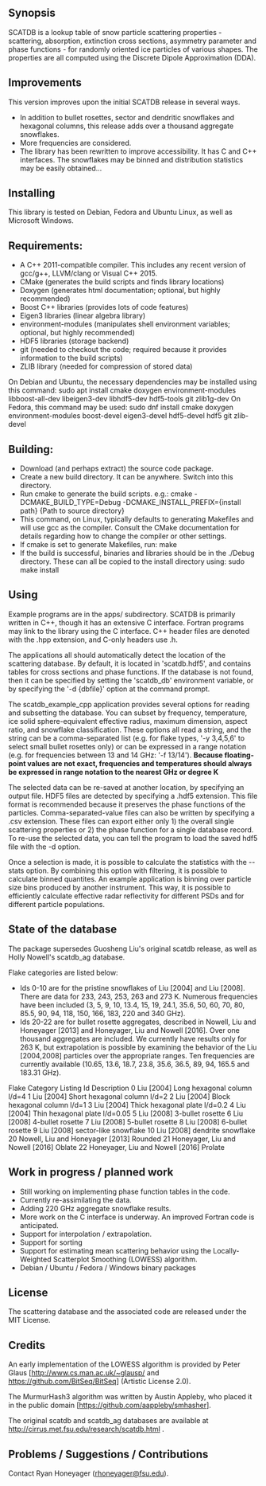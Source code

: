 ## Synopsis

SCATDB is a lookup table of snow particle scattering properties - scattering, absorption, extinction cross sections, asymmetry parameter and phase functions - for randomly oriented ice particles of various shapes. The properties are all computed using the Discrete Dipole Approximation (DDA).

## Improvements

This version improves upon the initial SCATDB release in several ways.

- In addition to bullet rosettes, sector and dendritic snowflakes and hexagonal columns, this release adds over a thousand aggregate snowflakes.
- More frequencies are considered.
- The library has been rewritten to improve accessibility. It has C and C++ interfaces. The snowflakes may be binned and distribution statistics may be easily obtained...

## Installing

This library is tested on Debian, Fedora and Ubuntu Linux, as well as Microsoft Windows.

Requirements:
--------------

- A C++ 2011-compatible compiler. This includes any recent version of gcc/g++, LLVM/clang or Visual C++ 2015.
- CMake (generates the build scripts and finds library locations)
- Doxygen (generates html documentation; optional, but highly recommended)
- Boost C++ libraries (provides lots of code features)
- Eigen3 libraries (linear algebra library)
- environment-modules (manipulates shell environment variables; optional, but highly recommended)
- HDF5 libraries (storage backend)
- git (needed to checkout the code; required because it provides information to the build scripts)
- ZLIB library (needed for compression of stored data)

On Debian and Ubuntu, the necessary dependencies may be installed using this command:
	sudo apt install cmake doxygen environment-modules libboost-all-dev libeigen3-dev libhdf5-dev hdf5-tools git zlib1g-dev
On Fedora, this command may be used:
	sudo dnf install cmake doxygen environment-modules boost-devel eigen3-devel hdf5-devel hdf5 git zlib-devel

Building:
-------------

- Download (and perhaps extract) the source code package. 
- Create a new build directory. It can be anywhere. Switch into this directory.
- Run cmake to generate the build scripts. e.g.:
	cmake -DCMAKE_BUILD_TYPE=Debug -DCMAKE_INSTALL_PREFIX={install path} {Path to source directory}
 - This command, on Linux, typically defaults to generating Makefiles and will use gcc as the compiler. Consult the CMake
   documentation for details regarding how to change the compiler or other settings.
- If cmake is set to generate Makefiles, run:
	make
- If the build is successful, binaries and libraries should be in the ./Debug directory. These can all be copied
to the install directory using:
	sudo make install


## Using

Example programs are in the apps/ subdirectory. SCATDB is primarily written in C++, though it has an extensive C interface. Fortran programs may link to the library using the C interface. C++ header files are denoted with the .hpp extension, and C-only headers use .h.

The applications all should automatically detect the location of the scattering database. By default, it is located in 'scatdb.hdf5', and contains tables for cross sections and phase functions. If the database is not found, then it can be specified by setting the 'scatdb_db' environment variable, or by specifying the '-d {dbfile}' option at the command prompt.

The scatdb_example_cpp application provides several options for reading and subsetting the database. You can subset by frequency, temperature, ice solid sphere-equivalent effective radius, maximum dimension, aspect ratio, and snowflake classification. These options all read a string, and the string can be a comma-separated list (e.g. for flake types, '-y 3,4,5,6' to select small bullet rosettes only) or can be expressed in a range notation (e.g. for frequencies between 13 and 14 GHz: '-f 13/14'). **Because floating-point values are not exact, frequencies and temperatures should always be expressed in range notation to the nearest GHz or degree K**

The selected data can be re-saved at another location, by specifying an output file. HDF5 files are detected by specifying a .hdf5 extension. This file format is recommended because it preserves the phase functions of the particles. Comma-separated-value files can also be written by specifying a .csv extension. These files can export either only 1) the overall single scattering properties or 2) the phase function for a single database record. To re-use the selected data, you can tell the program to load the saved hdf5 file with the -d option.

Once a selection is made, it is possible to calculate the statistics with the --stats option. By combining this option with filtering, it is possible to calculate binned quantites. An example application is binning over particle size bins produced by another instrument. This way, it is possible to efficiently calculate effective radar reflectivity for different PSDs and for different particle populations.

## State of the database

The package supersedes Guosheng Liu's original scatdb release, as well as Holly Nowell's scatdb_ag database.

Flake categories are listed below:
- Ids 0-10 are for the pristine snowflakes of Liu [2004] and Liu [2008]. There are data for 233, 243, 253, 263 and 273 K. Numerous frequencies have been included (3, 5, 9, 10, 13.4, 15, 19, 24.1, 35.6, 50, 60, 70, 80, 85.5, 90, 94, 118, 150, 166, 183, 220 and 340 GHz).
- Ids 20-22 are for bullet rosette aggregates, described in Nowell, Liu and Honeyager [2013] and Honeyager, Liu and Nowell [2016]. Over one thousand aggregates are included. We currently have results only for 263 K, but extrapolation is possible by examining the behavior of the Liu [2004,2008] particles over the appropriate ranges. Ten frequencies are currently available (10.65, 13.6, 18.7, 23.8, 35.6, 36.5, 89, 94, 165.5 and 183.31 GHz).

Flake Category Listing
Id		Description
0		Liu [2004] Long hexagonal column l/d=4
1		Liu [2004] Short hexagonal column l/d=2
2		Liu [2004] Block hexagonal column l/d=1
3		Liu [2004] Thick hexagonal plate l/d=0.2
4		Liu [2004] Thin hexagonal plate l/d=0.05
5		Liu [2008] 3-bullet rosette
6		Liu [2008] 4-bullet rosette
7		Liu [2008] 5-bullet rosette
8		Liu [2008] 6-bullet rosette
9		Liu [2008] sector-like snowflake
10		Liu [2008] dendrite snowflake
20		Nowell, Liu and Honeyager [2013] Rounded
21		Honeyager, Liu and Nowell [2016] Oblate
22		Honeyager, Liu and Nowell [2016] Prolate


## Work in progress / planned work

- Still working on implementing phase function tables in the code.
- Currently re-assimilating the data.
- Adding 220 GHz aggregate snowflake results.
- More work on the C interface is underway. An improved Fortran code is anticipated.
- Support for interpolation / extrapolation.
- Support for sorting
- Support for estimating mean scattering behavior using the Locally-Weighted Scatterplot Smoothing (LOWESS) algorithm.
- Debian / Ubuntu / Fedora / Windows binary packages

## License

The scattering database and the associated code are released under the MIT License.

## Credits

An early implementation of the LOWESS algorithm is provided by Peter Glaus [http://www.cs.man.ac.uk/~glausp/ and https://github.com/BitSeq/BitSeq] (Artistic License 2.0).

The MurmurHash3 algorithm was written by Austin Appleby, who placed it in the public domain [https://github.com/aappleby/smhasher].

The original scatdb and scatdb_ag databases are available at http://cirrus.met.fsu.edu/research/scatdb.html .


## Problems / Suggestions / Contributions

Contact Ryan Honeyager (rhoneyager@fsu.edu).

